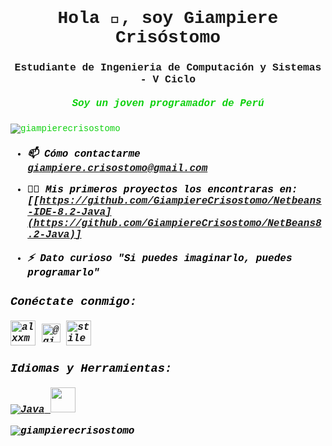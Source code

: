 <font face="Courier New">
<h1 align="center">Hola 👋, soy Giampiere Crisóstomo</h1>

<h3 align="center"> Estudiante de Ingenieria de Computación y Sistemas - V Ciclo

<font color="redlue"> <font size=3> <h5 align="center">Soy un joven programador de Perú </h5></font>

<p align=" izquierda"> <img src="https://komarev.com/ghpvc/?username=giampierecrisostomo&label=Profile%20views&color=0e75b6&style=flat" alt="giampierecrisostomo" /> </p>


<font face="Courier New" color="black"> <font size=3> <h5 align="left"> 

- 📫 Cómo contactarme *giampiere.crisostomo@gmail.com*
 
- 👨‍💻 Mis primeros proyectos los encontraras en: *[[https://github.com/GiampiereCrisostomo/Netbeans-IDE-8.2-Java](https://github.com/GiampiereCrisostomo/NetBeans8.2-Java)]*

- ⚡ **Dato curioso** *"Si puedes imaginarlo, puedes programarlo"*

<h3 align="left">Conéctate conmigo:</h3>
<p align="left">
<a href="https://www.facebook.com/alxxmc" target="blank"><img align="center" src="https://github.com/GiampiereCrisostomo/GiampiereCrisostomo/blob/main/face.png?raw=true" alt="alxxmc" height="40" width="40" /></a>
<a href="https://www.instagram.com/giampierecrisostomo/" target="blank"><img align="center" src="https://github.com/GiampiereCrisostomo/GiampiereCrisostomo/blob/main/insta.png?raw=true" alt="@giampierecrisostomo" height= "30"ancho="40" /></a>
<a href="https://www.youtube.com/@aale_xm" target="blank"><img align="center" src="https://github.com/GiampiereCrisostomo/GiampiereCrisostomo/blob/main/yutu.png?raw=true" alt="stile mc" height=40" width="40" /></a> </p> <h3
align

Idiomas y Herramientas:</h3>

<p align="left">  
</a> <a href="https://www.java.com/" target="_blank" rel="noreferrer"> 
<img src="https://github.com/GiampiereCrisostomo/GiampiereCrisostomo/blob/main/java.png?raw=true" alt="Java" ancho="40" altura="40"/> </a> <a href="https://www.mysql.com/" target="_blank" rel="noreferrer"> <img src="https://github.com/GiampiereCrisostomo/GiampiereCrisostomo/blob/main/mysql.png?raw=true" width="40" height="40"/> </a> 


<p> <img align="center" src="https://github-readme-stats.vercel.app/api?username=giampierecrisostomo&show_icons=true&locale=en" alt="giampierecrisostomo" /></p>
